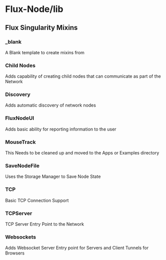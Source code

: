 Flux-Node/lib
=========

Flux Singularity Mixins
---------

### _blank

A Blank template to create mixins from

### Child Nodes

Adds capability of creating child nodes that can communicate as part of the Network

### Discovery

Adds automatic discovery of network nodes

### FluxNodeUI

Adds basic ability for reporting information to the user

### MouseTrack

This Needs to be cleaned up and moved to the Apps or Examples directory

### SaveNodeFile

Uses the Storage Manager to Save Node State

### TCP

Basic TCP Connection Support

### TCPServer

TCP Server Entry Point to the Network

### Websockets

Adds Websocket Server Entry point for Servers and Client Tunnels for Browsers